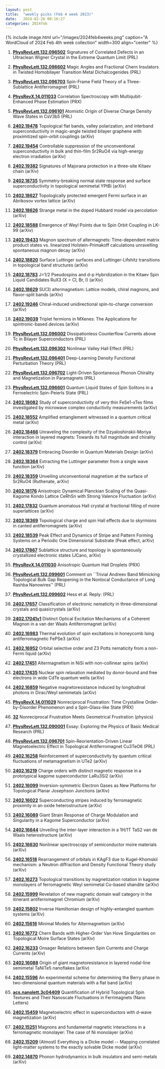 ```yaml
---
layout: post
title:  "weekly picks (Feb 4 week 2023)"
date:   2024-02-26 00:16:27
categories: 2024feb
---
```



{% include image.html url="/images/2024feb4weeks.png" caption="A WordCloud of 2024 Feb 4th week collection" width=300 align="center" %}



1. **[PhysRevLett.132.096502](https://link.aps.org/doi/10.1103/PhysRevLett.132.096502)** Signatures of Correlated Defects in an Ultraclean Wigner Crystal in the Extreme Quantum Limit (PRL)

1. **[PhysRevLett.132.096602](https://link.aps.org/doi/10.1103/PhysRevLett.132.096602)** Magic Angles and Fractional Chern Insulators in Twisted Homobilayer Transition Metal Dichalcogenides (PRL)

1. **[PhysRevLett.132.096703](https://link.aps.org/doi/10.1103/PhysRevLett.132.096703)** Spin-Frame Field Theory of a Three-Sublattice Antiferromagnet (PRL)




1. **[PhysRevX.14.011033](https://link.aps.org/doi/10.1103/PhysRevX.14.011033)** Correlation Spectroscopy with Multiqubit-Enhanced Phase Estimation (PRX)

1. **[PhysRevLett.132.096101](https://link.aps.org/doi/10.1103/PhysRevLett.132.096101)** Atomistic Origin of Diverse Charge Density Wave States in CsV3b5 (PRL)



1. **[2402.19478](http://arxiv.org/abs/2402.19478)** Topological flat bands, valley polarization, and interband superconductivity in magic-angle twisted bilayer graphene with proximitized spin-orbit couplings (arXiv)

1. **[2402.19454](http://arxiv.org/abs/2402.19454)** Controllable suppression of the unconventional superconductivity in bulk and thin-film Sr2RuO4 via high-energy electron irradiation (arXiv)

1. **[2402.19382](http://arxiv.org/abs/2402.19382)** Signatures of Majorana protection in a three-site Kitaev chain (arXiv)

1. **[2402.18735](http://arxiv.org/abs/2402.18735)** Symmetry-breaking normal state response and surface superconductivity in topological semimetal YPtBi (arXiv)

1. **[2402.18627](http://arxiv.org/abs/2402.18627)** Topologically protected emergent Fermi surface in an Abrikosov vortex lattice (arXiv)

1. **[2402.18626](http://arxiv.org/abs/2402.18626)** Strange metal in the doped Hubbard model via percolation (arXiv)

1. **[2402.18588](http://arxiv.org/abs/2402.18588)** Emergence of Weyl Points due to Spin Orbit Coupling in LK-99 (arXiv)

1. **[2402.19433](http://arxiv.org/abs/2402.19433)** Magnon spectrum of altermagnets: Time-dependent matrix product states vs. linearized Holstein-Primakoff calculations unravelling spontaneous magnon decay (arXiv)

1. **[2402.18820](http://arxiv.org/abs/2402.18820)** Surface Luttinger surfaces and Luttinger-Lifshitz transitions in topological band structures (arXiv)

1. **[2402.18783](http://arxiv.org/abs/2402.18783)** J=1/2 Pseudospins and d-p Hybridization in the Kitaev Spin Liquid Candidates RuX3 (X = Cl, Br, I) (arXiv)

1. **[2402.18629](http://arxiv.org/abs/2402.18629)** SU(3) altermagnetism: Lattice models, chiral magnons, and flavor-split bands (arXiv)

1. **[2402.19246](http://arxiv.org/abs/2402.19246)** Chiral-induced unidirectional spin-to-charge conversion (arXiv)

1. **[2402.19039](http://arxiv.org/abs/2402.19039)** Triplet fermions in MXenes: The Applications for spintronic-based devices (arXiv)




1. **[PhysRevLett.132.096002](https://link.aps.org/doi/10.1103/PhysRevLett.132.096002)** Dissipationless Counterflow Currents above Tc in Bilayer Superconductors (PRL)

1. **[PhysRevLett.132.096302](https://link.aps.org/doi/10.1103/PhysRevLett.132.096302)** Nonlinear Valley Hall Effect (PRL)

1. **[PhysRevLett.132.096401](https://link.aps.org/doi/10.1103/PhysRevLett.132.096401)** Deep-Learning Density Functional Perturbation Theory (PRL)

1. **[PhysRevLett.132.096702](https://link.aps.org/doi/10.1103/PhysRevLett.132.096702)** Light-Driven Spontaneous Phonon Chirality and Magnetization in Paramagnets (PRL)

1. **[PhysRevLett.132.096601](https://link.aps.org/doi/10.1103/PhysRevLett.132.096601)** Quantum Liquid States of Spin Solitons in a Ferroelectric Spin-Peierls State (PRL)





1. **[2402.18082](http://arxiv.org/abs/2402.18082)** Study of superconductivity of very thin FeSe1-xTex films investigated by microwave complex conductivity measurements (arXiv)

1. **[2402.18552](http://arxiv.org/abs/2402.18552)** Amplified entanglement witnessed in a quantum critical metal (arXiv)

1. **[2402.18466](http://arxiv.org/abs/2402.18466)** Unraveling the complexity of the Dzyaloshinskii-Moriya interaction in layered magnets: Towards its full magnitude and chirality control (arXiv)

1. **[2402.18379](http://arxiv.org/abs/2402.18379)** Embracing Disorder in Quantum Materials Design (arXiv)

1. **[2402.18364](http://arxiv.org/abs/2402.18364)** Extracting the Luttinger parameter from a single wave function (arXiv)

1. **[2402.18359](http://arxiv.org/abs/2402.18359)** Unveiling unconventional magnetism at the surface of Sr2RuO4 (Ruthenate, arXiv)

1. **[2402.18176](http://arxiv.org/abs/2402.18176)** Anisotropic Dynamical Planckian Scaling of the Quasi-Kagome Kondo Lattice CeRhSn with Strong Valence Fluctuation (arXiv)

1. **[2402.17832](http://arxiv.org/abs/2402.17832)** Quantum anomalous Hall crystal at fractional filling of moire superlattices (arXiv)

1. **[2402.18369](http://arxiv.org/abs/2402.18369)** Topological charge and spin Hall effects due to skyrmions in canted antiferromagnets (arXiv)

1. **[2402.18539](http://arxiv.org/abs/2402.18539)** Peak Effect and Dynamics of Stripe and Pattern Forming Systems on a Periodic One Dimensional Substrate (Peak effect, arXiv)

1. **[2402.17867](http://arxiv.org/abs/2402.17867)** Sublattice structure and topology in spontaneously crystallized electronic states (JCano, arXiv)







1. **[PhysRevX.14.011030](https://link.aps.org/doi/10.1103/PhysRevX.14.011030)** Anisotropic Quantum Hall Droplets (PRX)

1. **[PhysRevLett.132.099601](https://link.aps.org/doi/10.1103/PhysRevLett.132.099601)** Comment on ``Trivial Andreev Band Mimicking Topological Bulk Gap Reopening in the Nonlocal Conductance of Long Rashba Nanowires'' (PRL)

1. **[PhysRevLett.132.099602](https://link.aps.org/doi/10.1103/PhysRevLett.132.099602)** Hess et al. Reply: (PRL)






1. **[2402.17657](http://arxiv.org/abs/2402.17657)** Classification of electronic nematicity in three-dimensional crystals and quasicrystals (arXiv)

1. **[2402.17041v1](https://arxiv.org/abs/2402.17041v1)** Distinct Optical Excitation Mechanisms of a Coherent Magnon in a van der Waals Antiferromagnet (arXiv)

1. **[2402.16983](http://arxiv.org/abs/2402.16983)** Thermal evolution of spin excitations in honeycomb Ising antiferromagnetic FePSe3 (arXiv)

1. **[2402.16952](http://arxiv.org/abs/2402.16952)** Orbital selective order and Z3 Potts nematicity from a non-Fermi liquid (arXiv)

1. **[2402.17451](http://arxiv.org/abs/2402.17451)** Altermagnetism in NiSi with non-collinear spins (arXiv)

1. **[2402.17435](http://arxiv.org/abs/2402.17435)** Nuclear spin relaxation mediated by donor-bound and free electrons in wide CdTe quantum wells (arXiv)

1. **[2402.16859](http://arxiv.org/abs/2402.16859)** Negative magnetoresistance induced by longitudinal photons in Dirac/Weyl semimetals (arXiv)






1. **[PhysRevX.14.011029](https://link.aps.org/doi/10.1103/PhysRevX.14.011029)** Nonreciprocal Frustration: Time Crystalline Order-by-Disorder Phenomenon and a Spin-Glass-like State (PRX)


1. **[32](https://physics.aps.org/articles/v17/32)** Nonreciprocal Frustration Meets Geometrical Frustration (physics)


1. **[PhysRevLett.132.090001](https://link.aps.org/doi/10.1103/PhysRevLett.132.090001)** Essay: Exploring the Physics of Basic Medical Research (PRL)

1. **[PhysRevLett.132.096701](https://link.aps.org/doi/10.1103/PhysRevLett.132.096701)** Spin-Reorientation-Driven Linear Magnetoelectric Effect in Topological Antiferromagnet Cu3TeO6 (PRL)





1. **[2402.16258](http://arxiv.org/abs/2402.16258)** Reinforcement of superconductivity by quantum critical fluctuations of metamagnetism in UTe2 (arXiv)

1. **[2402.16219](http://arxiv.org/abs/2402.16219)** Charge orders with distinct magnetic response in a prototypical kagome superconductor LaRu3Si2 (arXiv)

1. **[2402.16099](http://arxiv.org/abs/2402.16099)** Inversion-symmetric Electron Gases as New Platforms for Topological Planar Josephson Junctions (arXiv)

1. **[2402.16022](http://arxiv.org/abs/2402.16022)** Superconducting stripes induced by ferromagnetic proximity in an oxide heterostructure (arXiv)

1. **[2402.16089](http://arxiv.org/abs/2402.16089)** Giant Strain Response of Charge Modulation and Singularity in a Kagome Superconductor (arXiv)

1. **[2402.16644](http://arxiv.org/abs/2402.16644)** Unveiling the inter-layer interaction in a 1H/1T TaS2 van de Waals heterostructure (arXiv)

1. **[2402.16630](http://arxiv.org/abs/2402.16630)** Nonlinear spectroscopy of semiconductor moire materials (arXiv)

1. **[2402.16518](http://arxiv.org/abs/2402.16518)** Rearrangement of orbitals in KAgF3 due to Kugel-Khomskii mechanism: a Neutron diffraction and Density Functional Theory study (arXiv)

1. **[2402.16273](http://arxiv.org/abs/2402.16273)** Topological transitions by magnetization rotation in kagome monolayers of ferromagnetic Weyl semimetal Co-based shandite (arXiv)

1. **[2402.15999](http://arxiv.org/abs/2402.15999)** Revelation of new magnetic domain wall category in the itinerant antiferromagnet Chromium (arXiv)

1. **[2402.15802](http://arxiv.org/abs/2402.15802)** Inverse Hamiltonian design of highly-entangled quantum systems (arXiv)

1. **[2402.15616](http://arxiv.org/abs/2402.15616)** Minimal Models for Altermagnetism (arXiv)

1. **[2402.16772](http://arxiv.org/abs/2402.16772)** Chern Bands with Higher-Order Van Hove Singularities on Topological Moire Surface States (arXiv)

1. **[2402.16233](http://arxiv.org/abs/2402.16233)** Onsager Relations between Spin Currents and Charge Currents (arXiv)

1. **[2402.16088](http://arxiv.org/abs/2402.16088)** Origin of giant magnetoresistance in layered nodal-line semimetal TaNiTe5 nanoflakes (arXiv)

1. **[2402.15596](http://arxiv.org/abs/2402.15596)** An experimental scheme for determining the Berry phase in two-dimensional quantum materials with a flat band (arXiv)










1. **[acs.nanolett.3c04409](https://doi.org/10.1021/acs.nanolett.3c04409)** Quantification of Hybrid Topological Spin Textures and Their Nanoscale Fluctuations in Ferrimagnets (Nano Letters)



1. **[2402.15459](http://arxiv.org/abs/2402.15459)** Magnetoelectric effect in superconductors with d-wave magnetization (arXiv)

1. **[2402.15251](http://arxiv.org/abs/2402.15251)** Magnons and fundamental magnetic interactions in a ferromagnetic monolayer: The case of Ni monolayer (arXiv)

1. **[2402.15209](http://arxiv.org/abs/2402.15209)** (Almost) Everything is a Dicke model -- Mapping correlated light-matter systems to the exactly solvable Dicke model (arXiv)

1. **[2402.14870](http://arxiv.org/abs/2402.14870)** Phonon hydrodynamics in bulk insulators and semi-metals (arXiv)
